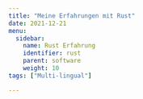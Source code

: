 ```yaml
---
title: "Meine Erfahrungen mit Rust"
date: 2021-12-21
menu:
  sidebar:
    name: Rust Erfahrung
    identifier: rust
    parent: software
    weight: 10
tags: ["Multi-lingual"]

---
```

